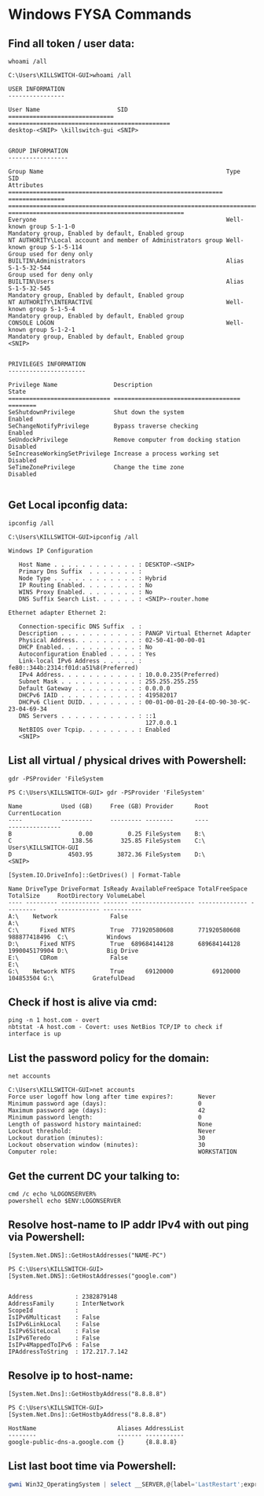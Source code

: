 # Windows FYSA Commands

## Find all token / user data:
```whoami /all```
```
C:\Users\KILLSWITCH-GUI>whoami /all

USER INFORMATION
----------------

User Name                      SID
============================== ==============================================
desktop-<SNIP> \killswitch-gui <SNIP>


GROUP INFORMATION
-----------------

Group Name                                                    Type             SID                                                                                              Attributes
============================================================= ================ ================================================================================================ ==================================================
Everyone                                                      Well-known group S-1-1-0                                                                                          Mandatory group, Enabled by default, Enabled group
NT AUTHORITY\Local account and member of Administrators group Well-known group S-1-5-114                                                                                        Group used for deny only
BUILTIN\Administrators                                        Alias            S-1-5-32-544                                                                                     Group used for deny only
BUILTIN\Users                                                 Alias            S-1-5-32-545                                                                                     Mandatory group, Enabled by default, Enabled group
NT AUTHORITY\INTERACTIVE                                      Well-known group S-1-5-4                                                                                          Mandatory group, Enabled by default, Enabled group
CONSOLE LOGON                                                 Well-known group S-1-2-1                                                                                          Mandatory group, Enabled by default, Enabled group
<SNIP>                     


PRIVILEGES INFORMATION
----------------------

Privilege Name                Description                          State
============================= ==================================== ========
SeShutdownPrivilege           Shut down the system                 Enabled
SeChangeNotifyPrivilege       Bypass traverse checking             Enabled
SeUndockPrivilege             Remove computer from docking station Disabled
SeIncreaseWorkingSetPrivilege Increase a process working set       Disabled
SeTimeZonePrivilege           Change the time zone                 Disabled


```

## Get Local ipconfig data:
```ipconfig /all```
```
C:\Users\KILLSWITCH-GUI>ipconfig /all

Windows IP Configuration

   Host Name . . . . . . . . . . . . : DESKTOP-<SNIP>
   Primary Dns Suffix  . . . . . . . :
   Node Type . . . . . . . . . . . . : Hybrid
   IP Routing Enabled. . . . . . . . : No
   WINS Proxy Enabled. . . . . . . . : No
   DNS Suffix Search List. . . . . . : <SNIP>-router.home

Ethernet adapter Ethernet 2:

   Connection-specific DNS Suffix  . :
   Description . . . . . . . . . . . : PANGP Virtual Ethernet Adapter
   Physical Address. . . . . . . . . : 02-50-41-00-00-01
   DHCP Enabled. . . . . . . . . . . : No
   Autoconfiguration Enabled . . . . : Yes
   Link-local IPv6 Address . . . . . : fe80::344b:2314:f01d:a51%8(Preferred)
   IPv4 Address. . . . . . . . . . . : 10.0.0.235(Preferred)
   Subnet Mask . . . . . . . . . . . : 255.255.255.255
   Default Gateway . . . . . . . . . : 0.0.0.0
   DHCPv6 IAID . . . . . . . . . . . : 419582017
   DHCPv6 Client DUID. . . . . . . . : 00-01-00-01-20-E4-0D-90-30-9C-23-04-69-34
   DNS Servers . . . . . . . . . . . : ::1
                                       127.0.0.1
   NetBIOS over Tcpip. . . . . . . . : Enabled
   <SNIP>
```

## List all virtual / physical drives with Powershell:
```gdr -PSProvider 'FileSystem```
```
PS C:\Users\KILLSWITCH-GUI> gdr -PSProvider 'FileSystem'

Name           Used (GB)     Free (GB) Provider      Root                                               CurrentLocation
----           ---------     --------- --------      ----                                               ---------------
B                   0.00          0.25 FileSystem    B:\
C                 138.56        325.85 FileSystem    C:\                                           Users\KILLSWITCH-GUI
D                4503.95       3872.36 FileSystem    D:\
<SNIP>
```

```[System.IO.DriveInfo]::GetDrives() | Format-Table```
```
Name DriveType DriveFormat IsReady AvailableFreeSpace TotalFreeSpace TotalSize     RootDirectory VolumeLabel
---- --------- ----------- ------- ------------------ -------------- ---------     ------------- -----------
A:\    Network               False                                                 A:\
C:\      Fixed NTFS          True  771920580608       771920580608   988877418496  C:\           Windows
D:\      Fixed NTFS          True  689684144128       689684144128   1990045179904 D:\           Big Drive
E:\      CDRom               False                                                 E:\
G:\    Network NTFS          True      69120000           69120000       104853504 G:\           GratefulDead
```


## Check if host is alive via cmd:
```
ping -n 1 host.com - overt
nbtstat -A host.com - Covert: uses NetBios TCP/IP to check if interface is up
```

## List the password policy for the domain:
```
net accounts 
```
```
C:\Users\KILLSWITCH-GUI>net accounts
Force user logoff how long after time expires?:       Never
Minimum password age (days):                          0
Maximum password age (days):                          42
Minimum password length:                              0
Length of password history maintained:                None
Lockout threshold:                                    Never
Lockout duration (minutes):                           30
Lockout observation window (minutes):                 30
Computer role:                                        WORKSTATION
```

## Get the current DC your talking to:
```
cmd /c echo %LOGONSERVER%
powershell echo $ENV:LOGONSERVER
```

## Resolve host-name to IP addr IPv4 with out ping via Powershell:
```
[System.Net.DNS]::GetHostAddresses("NAME-PC")
```
```
PS C:\Users\KILLSWITCH-GUI> [System.Net.DNS]::GetHostAddresses("google.com")


Address            : 2382879148
AddressFamily      : InterNetwork
ScopeId            :
IsIPv6Multicast    : False
IsIPv6LinkLocal    : False
IsIPv6SiteLocal    : False
IsIPv6Teredo       : False
IsIPv4MappedToIPv6 : False
IPAddressToString  : 172.217.7.142
```

## Resolve ip to host-name:
```powerview
[System.Net.Dns]::GetHostbyAddress("8.8.8.8")
```
```
PS C:\Users\KILLSWITCH-GUI> [System.Net.Dns]::GetHostbyAddress("8.8.8.8")

HostName                       Aliases AddressList
--------                       ------- -----------
google-public-dns-a.google.com {}      {8.8.8.8}
```

## List last boot time via Powershell:
```powershell 
gwmi Win32_OperatingSystem | select __SERVER,@{label='LastRestart';expression={$_.ConvertToDateTime($_.LastBootUpTime}}
```